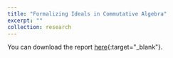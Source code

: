 ```yaml
---
title: "Formalizing Ideals in Commutative Algebra"
excerpt: ""
collection: research
---
```


You can download the report [here](/files/reports/Ideals_Report.pdf){:target="_blank"}.

